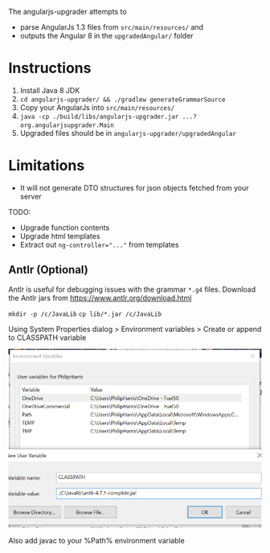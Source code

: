 The angularjs-upgrader attempts to 

- parse AngularJs 1.3 files from `src/main/resources/` and 
- outputs the Angular 8 in the `upgradedAngular/` folder

# Instructions

1. Install Java 8 JDK
2. `cd angularjs-upgrader/ && ./gradlew generateGrammarSource`
3. Copy your AngularJs into `src/main/resources/`
4. `java -cp ./build/libs/angularjs-upgrader.jar ...? org.angularjsupgrader.Main`
5. Upgraded files should be in `angularjs-upgrader/upgradedAngular`

# Limitations

- It will not generate DTO structures for json objects fetched from your server

TODO:

- Upgrade function contents
- Upgrade html templates
- Extract out `ng-controller="..."` from templates

## Antlr (Optional)
Antlr is useful for debugging issues with the grammar `*.g4` files. 
Download the Antlr jars from https://www.antlr.org/download.html

`mkdir -p /c/JavaLib`
`cp lib/*.jar /c/JavaLib`

Using System Properties dialog > Environment variables > Create or append to CLASSPATH variable

![adding antlr to classpath screenshot](.readme/add-antlr-to-classpath-environment-variables.PNG "Adding antlr to classpath")

Also add javac to your %Path% environment variable

